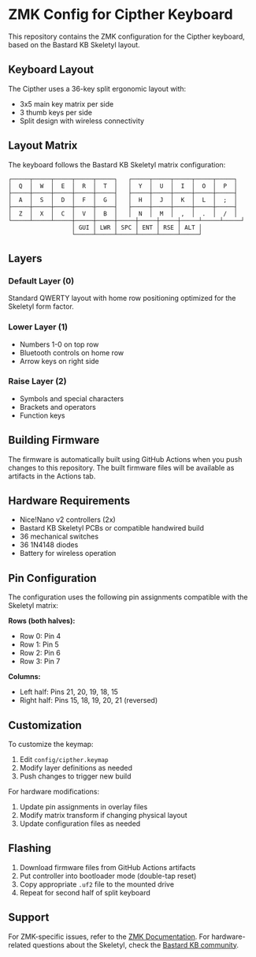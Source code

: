 # ZMK Config for Cipther Keyboard

This repository contains the ZMK configuration for the Cipther keyboard, based on the Bastard KB Skeletyl layout.

## Keyboard Layout

The Cipther uses a 36-key split ergonomic layout with:
- 3x5 main key matrix per side
- 3 thumb keys per side
- Split design with wireless connectivity

## Layout Matrix

The keyboard follows the Bastard KB Skeletyl matrix configuration:

```
┌─────┬─────┬─────┬─────┬─────┐   ┌─────┬─────┬─────┬─────┬─────┐
│  Q  │  W  │  E  │  R  │  T  │   │  Y  │  U  │  I  │  O  │  P  │
├─────┼─────┼─────┼─────┼─────┤   ├─────┼─────┼─────┼─────┼─────┤
│  A  │  S  │  D  │  F  │  G  │   │  H  │  J  │  K  │  L  │  ;  │
├─────┼─────┼─────┼─────┼─────┤   ├─────┼─────┼─────┼─────┼─────┤
│  Z  │  X  │  C  │  V  │  B  │   │  N  │  M  │  ,  │  .  │  /  │
└─────┴─────┴─────┼─────┼─────┼─────┼─────┼─────┼─────┴─────┴─────┘
                  │ GUI │ LWR │ SPC │ ENT │ RSE │ ALT │
                  └─────┴─────┴─────┴─────┴─────┴─────┘
```

## Layers

### Default Layer (0)
Standard QWERTY layout with home row positioning optimized for the Skeletyl form factor.

### Lower Layer (1)
- Numbers 1-0 on top row
- Bluetooth controls on home row
- Arrow keys on right side

### Raise Layer (2)
- Symbols and special characters
- Brackets and operators
- Function keys

## Building Firmware

The firmware is automatically built using GitHub Actions when you push changes to this repository. The built firmware files will be available as artifacts in the Actions tab.

## Hardware Requirements

- Nice!Nano v2 controllers (2x)
- Bastard KB Skeletyl PCBs or compatible handwired build
- 36 mechanical switches
- 36 1N4148 diodes
- Battery for wireless operation

## Pin Configuration

The configuration uses the following pin assignments compatible with the Skeletyl matrix:

**Rows (both halves):**
- Row 0: Pin 4
- Row 1: Pin 5  
- Row 2: Pin 6
- Row 3: Pin 7

**Columns:**
- Left half: Pins 21, 20, 19, 18, 15
- Right half: Pins 15, 18, 19, 20, 21 (reversed)

## Customization

To customize the keymap:
1. Edit `config/cipther.keymap`
2. Modify layer definitions as needed
3. Push changes to trigger new build

For hardware modifications:
1. Update pin assignments in overlay files
2. Modify matrix transform if changing physical layout
3. Update configuration files as needed

## Flashing

1. Download firmware files from GitHub Actions artifacts
2. Put controller into bootloader mode (double-tap reset)
3. Copy appropriate `.uf2` file to the mounted drive
4. Repeat for second half of split keyboard

## Support

For ZMK-specific issues, refer to the [ZMK Documentation](https://zmk.dev/).
For hardware-related questions about the Skeletyl, check the [Bastard KB community](https://discord.gg/bastardkb).